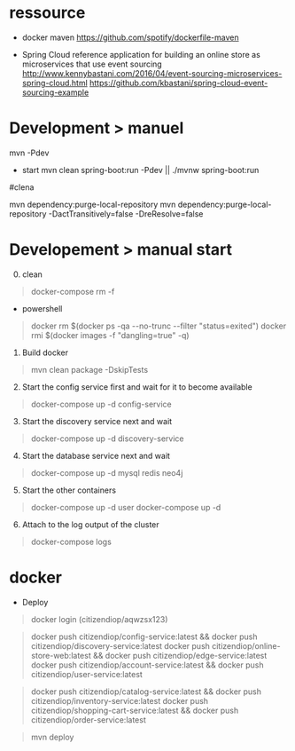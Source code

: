 # ressource

* docker maven
https://github.com/spotify/dockerfile-maven

* Spring Cloud reference application for building an online store as microservices that use event sourcing
http://www.kennybastani.com/2016/04/event-sourcing-microservices-spring-cloud.html
https://github.com/kbastani/spring-cloud-event-sourcing-example


# Development > manuel
mvn -Pdev

* start
mvn clean spring-boot:run -Pdev  || ./mvnw spring-boot:run

#clena 

mvn dependency:purge-local-repository
mvn dependency:purge-local-repository -DactTransitively=false -DreResolve=false

# Developement > manual start

0. clean
> docker-compose rm -f

* powershell
> docker rm $(docker ps -qa --no-trunc --filter "status=exited")
> docker rmi $(docker images -f "dangling=true" -q)


1. Build docker
> mvn clean package -DskipTests

2. Start the config service first and wait for it to become available
> docker-compose up -d config-service

3. Start the discovery service next and wait
> docker-compose up -d discovery-service

4. Start the database service next and wait
> docker-compose up -d mysql redis neo4j

5. Start the other containers
> docker-compose up -d user
> docker-compose up -d

6. Attach to the log output of the cluster
> docker-compose logs


# docker

* Deploy 

> docker login
(citizendiop/aqwzsx123)

> docker push citizendiop/config-service:latest && docker push citizendiop/discovery-service:latest
> docker push citizendiop/online-store-web:latest && docker push citizendiop/edge-service:latest
> docker push citizendiop/account-service:latest && docker push citizendiop/user-service:latest

> docker push citizendiop/catalog-service:latest && docker push citizendiop/inventory-service:latest
> docker push citizendiop/shopping-cart-service:latest && docker push citizendiop/order-service:latest

> mvn deploy

